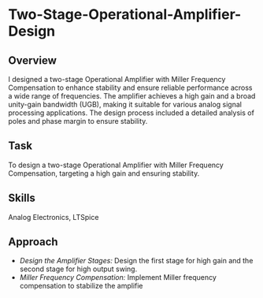 # Two-Stage-Operational-Amplifier-Design

## Overview
I designed a two-stage Operational Amplifier with Miller Frequency Compensation to enhance stability and ensure reliable performance across a wide range of frequencies. The amplifier achieves a high gain and a broad unity-gain bandwidth (UGB), making it suitable for various analog signal processing applications. The design process included a detailed analysis of poles and phase margin to ensure stability.

## Task
To design a two-stage Operational Amplifier with Miller Frequency Compensation, targeting a high gain and ensuring stability.

## Skills
Analog Electronics, LTSpice

## Approach
+ *Design the Amplifier Stages:* Design the first stage for high gain and the second stage for high output swing.
+ *Miller Frequency Compensation:* Implement Miller frequency compensation to stabilize the amplifie
